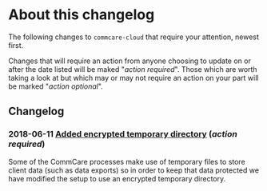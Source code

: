 # About this changelog

The following changes to `commcare-cloud` that require your attention,
newest first.

Changes that will require an action from anyone choosing
to update on or after the date listed will be maked "_action required_".
Those which are worth taking a look at but which may or may not require
an action on your part will be marked "_action optional_".


## Changelog

### **2018-06-11** [Added encrypted temporary directory](0001-add-encrypted-tmp.md) (_action required_)

Some of the CommCare processes make use of temporary files to store client data (such as data exports) so in order to keep that data protected we have modified the setup to use an encrypted temporary directory.
